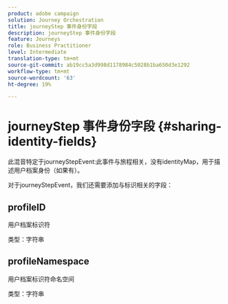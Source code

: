 ```yaml
---
product: adobe campaign
solution: Journey Orchestration
title: journeyStep 事件身份字段
description: journeyStep 事件身份字段
feature: Journeys
role: Business Practitioner
level: Intermediate
translation-type: tm+mt
source-git-commit: ab19cc5a3d998d1178984c5028b1ba650d3e1292
workflow-type: tm+mt
source-wordcount: '63'
ht-degree: 19%

---
```



# journeyStep 事件身份字段 {#sharing-identity-fields}

此混音特定于journeyStepEvent:此事件与旅程相关，没有identityMap，用于描述用户档案身份（如果有）。

对于journeyStepEvent，我们还需要添加与标识相关的字段：

## profileID

用户档案标识符

类型：字符串

## profileNamespace

用户档案标识符命名空间

类型：字符串